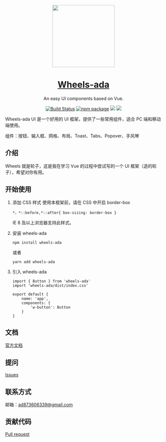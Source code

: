 <p align="center">
  <a href="https://adashuai5.github.io/wheels-ada/">
    <img width="200" src="https://adashuai5.github.io/wheels-ada/ada.png">
  </a>
</p>

<h1 align="center">
  <a href="https://adashuai5.github.io/wheels-ada/" target="_blank">Wheels-ada</a>
</h1>

<div align="center">

An easy UI components based on Vue.

[![Build Status](https://travis-ci.org/travis-ci/travis-web.svg?branch=master)](https://travis-ci.org/travis-ci/travis-web)
[![npm package](https://img.shields.io/npm/v/wheels-ada.svg?style=flat-square)](https://www.npmjs.com/package/wheels-ada)
![](https://img.shields.io/badge/language-JavaScript-yellow.svg)
![](https://img.shields.io/badge/license-MIT-000000.svg)
    
</div>

Wheels-ada UI 是一个好用的 UI 框架，提供了一些常用组件，适合 PC 端和移动端使用。

组件：按钮、输入框、网格、布局、Toast、Tabs、Popover、手风琴

## 介绍

Wheels 就是轮子，这是我在学习 Vue 的过程中尝试写的一个 UI 框架（造的轮子），希望对你有用。

## 开始使用

1. 添加 CSS 样式
    使用本框架前，请在 CSS 中开启 border-box
    ```
    *，*::before,*::after{ box-sizing: border-box }
    ```
    IE 8 及以上浏览器支持此样式。

2. 安装 wheels-ada

    ```
    npm install wheels-ada
    ```
    或者
    ```
    yarn add wheels-ada
    ```
3. 引入 wheels-ada
    ```
    import { Button } from 'wheels-ada'
    import 'wheels-ada/dist/index.css'

    export default {
        name: 'app',
        components: {
            'w-button': Button
        }
    }

## 文档

[官方文档](https://adashuai5.github.io/wheels-ada/)

## 提问

[Issues](https://github.com/Adashuai5/wheels-ada/issues)

## 联系方式

邮箱：ad873606339@gmail.com

## 贡献代码

[Pull request](https://github.com/Adashuai5/wheels-ada/pulls)



